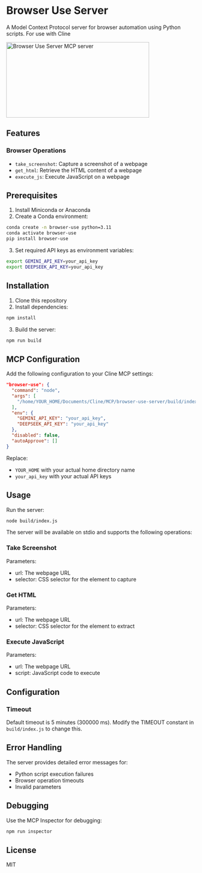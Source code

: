 # Browser Use Server

A Model Context Protocol server for browser automation using Python scripts. For use with Cline

<a href="https://glama.ai/mcp/servers/0aqrsbhx3z"><img width="380" height="200" src="https://glama.ai/mcp/servers/0aqrsbhx3z/badge" alt="Browser Use Server MCP server" /></a>

## Features

### Browser Operations
- `take_screenshot`: Capture a screenshot of a webpage
- `get_html`: Retrieve the HTML content of a webpage
- `execute_js`: Execute JavaScript on a webpage

## Prerequisites

1. Install Miniconda or Anaconda
2. Create a Conda environment:
```bash
conda create -n browser-use python=3.11
conda activate browser-use
pip install browser-use
```

3. Set required API keys as environment variables:
```bash
export GEMINI_API_KEY=your_api_key
export DEEPSEEK_API_KEY=your_api_key
```

## Installation

1. Clone this repository
2. Install dependencies:
```bash
npm install
```

3. Build the server:
```bash
npm run build
```

## MCP Configuration

Add the following configuration to your Cline MCP settings:

```json
"browser-use": {
  "command": "node",
  "args": [
    "/home/YOUR_HOME/Documents/Cline/MCP/browser-use-server/build/index.js"
  ],
  "env": {
    "GEMINI_API_KEY": "your_api_key",
    "DEEPSEEK_API_KEY": "your_api_key"
  },
  "disabled": false,
  "autoApprove": []
}
```

Replace:
- `YOUR_HOME` with your actual home directory name
- `your_api_key` with your actual API keys

## Usage

Run the server:
```bash
node build/index.js
```

The server will be available on stdio and supports the following operations:

### Take Screenshot
Parameters:
- url: The webpage URL
- selector: CSS selector for the element to capture

### Get HTML
Parameters:
- url: The webpage URL
- selector: CSS selector for the element to extract

### Execute JavaScript
Parameters:
- url: The webpage URL
- script: JavaScript code to execute

## Configuration

### Timeout
Default timeout is 5 minutes (300000 ms). Modify the TIMEOUT constant in `build/index.js` to change this.

## Error Handling
The server provides detailed error messages for:
- Python script execution failures
- Browser operation timeouts
- Invalid parameters

## Debugging
Use the MCP Inspector for debugging:
```bash
npm run inspector
```

## License
MIT
